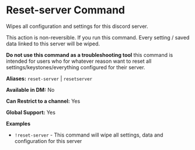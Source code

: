 # Reset-server Command

Wipes all configuration and settings for this discord server. 

This action is non-reversible. If you run this command. Every setting / saved data linked to this server will be wiped. 

**__Do not use this command as a troubleshooting tool__** this command is intended for users who for whatever reason want to reset all settings/keystones/everything configured for their server.

**Aliases:** `reset-server` | `resetserver`

**Available in DM:** No

**Can Restrict to a channel:** Yes

**Global Support:** Yes

**Examples**

* `!reset-server` - This command will wipe all settings, data and configuration for this server
